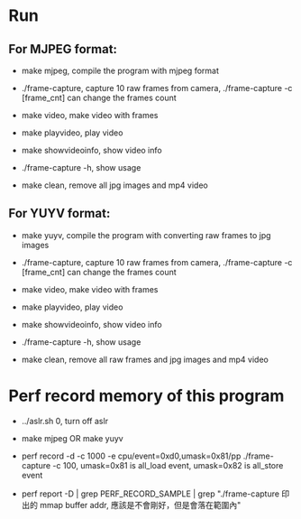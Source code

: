 # Run

## For MJPEG format:

* make mjpeg, compile the program with mjpeg format

* ./frame-capture, capture 10 raw frames from camera, ./frame-capture -c [frame_cnt] can change the frames count

* make video, make video with frames

* make playvideo, play video

* make showvideoinfo, show video info

* ./frame-capture -h, show usage

* make clean, remove all jpg images and mp4 video

## For YUYV format:

* make yuyv, compile the program with converting raw frames to jpg images

* ./frame-capture, capture 10 raw frames from camera, ./frame-capture -c [frame_cnt] can change the frames count

* make video, make video with frames

* make playvideo, play video

* make showvideoinfo, show video info

* ./frame-capture -h, show usage

* make clean, remove all raw frames and jpg images and mp4 video

# Perf record memory of this program

* ../aslr.sh 0, turn off aslr

* make mjpeg OR make yuyv

* perf record -d -c 1000 -e cpu/event=0xd0,umask=0x81/pp ./frame-capture -c 100, umask=0x81 is all_load event, umask=0x82 is all_store event

* perf report -D | grep PERF_RECORD_SAMPLE | grep "./frame-capture 印出的 mmap buffer addr, 應該是不會剛好，但是會落在範圍內"
